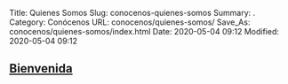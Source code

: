 Title: Quienes Somos
Slug: conocenos-quienes-somos
Summary: .
Category: Conócenos
URL: conocenos/quienes-somos/
Save_As: conocenos/quienes-somos/index.html
Date: 2020-05-04 09:12
Modified: 2020-05-04 09:12


## [Bienvenida](bienvenida/)



